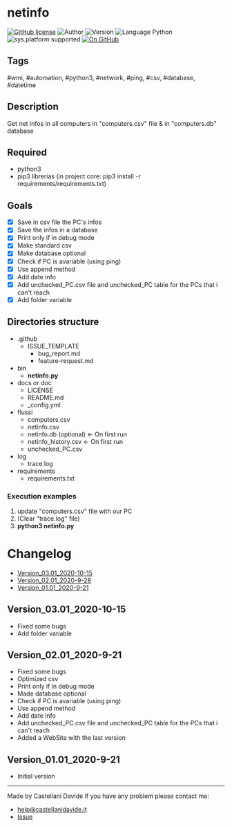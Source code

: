 # netinfo
[![GitHub license](https://img.shields.io/badge/licence-GNU-green?style=flat)](https://github.com/CastellaniDavide/cpp-netinfo/blob/master/LICENSE) ![Author](https://img.shields.io/badge/author-Castellani%20Davide-green?style=flat) ![Version](https://img.shields.io/badge/version-v03.01-blue?style=flat) ![Language Python](https://img.shields.io/badge/language-Python-yellowgreen?style=flat) ![sys.platform supported](https://img.shields.io/badge/OS%20platform%20supported-Windows-blue?style=flat) [![On GitHub](https://img.shields.io/badge/on%20GitHub-True-green?style=flat&logo=github)](https://github.com/CastellaniDavide/netinfo)

## Tags
 #wmi, #automation, #python3, #network, #ping, #csv, #database, #datetime

## Description
Get net infos in all computers in "computers.csv" file & in "computers.db" database

## Required
 - python3
 - pip3 librerias (in project core: pip3 install -r requirements/requirements.txt)

## Goals
 - [x] Save in csv file the PC's infos
 - [x] Save the infos in a database
 - [x] Print only if in debug mode
 - [x] Make standard csv
 - [x] Make database optional
 - [x] Check if PC is avariable (using ping)
 - [x] Use append method
 - [x] Add date info
 - [x] Add unchecked_PC.csv file and unchecked_PC table for the PCs that i can't reach
 - [x] Add folder variable

## Directories structure
 - .github
   - ISSUE_TEMPLATE
     - bug_report.md
     - feature-request.md
 - bin
   - **netinfo.py**
 - docs or doc
   - LICENSE
   - README.md
   - _config.yml
 - flussi
   - computers.csv
   - netinfo.csv
   - netinfo.db (optional) <- On first run
   - netinfo_history.csv <- On first run
   - unchecked_PC.csv
 - log
   - trace.log
 - requirements
   - requirements.txt
   
### Execution examples
 1. update "computers.csv" file with our PC
 2. (Clear "trace.log" file)
 3. **python3 netinfo.py**

# Changelog
 - [Version_03.01_2020-10-15](#Version_0301_2020-10-15)
 - [Version_02.01_2020-9-28](#Version_0201_2020-9-28)
 - [Version_01.01_2020-9-21](#Version_0101_2020-9-21)

## Version_03.01_2020-10-15
 - Fixed some bugs
 - Add folder variable

## Version_02.01_2020-9-21
 - Fixed some bugs
 - Optimized csv
 - Print only if in debug mode
 - Made database optional
 - Check if PC is avariable (using ping)
 - Use append method
 - Add date info
 - Add unchecked_PC.csv file and unchecked_PC table for the PCs that i can't reach
 - Added a WebSite with the last version

## Version_01.01_2020-9-21
 - Initial version

---
Made by Castellani Davide 
If you have any problem please contact me:
 - [help@castellanidavide.it](mailto:help@castellanidavide.it)
 - [Issue](https://github.com/CastellaniDavide/netinfo/issues)
